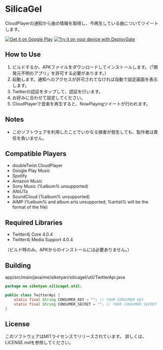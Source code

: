 # SilicaGel
CloudPlayerの通知から曲の情報を取得し、今再生している曲についてツイートします。  
  
[![Get it on Google Play](https://dl.sikeserver.com/pub/google-play-badge.png)](https://play.google.com/store/apps/details?id=me.siketyan.silicagel)
[![Try it on your device with DeployGate](https://dply.me/nr6yvg/button/large)](https://dply.me/nr6yvg#install)
  
## How to Use
1. ビルドするか、APKファイルをダウンロードしてインストールします。（「開発元不明のアプリ」を許可する必要があります。）
2. 起動します。通知へのアクセスが許可されてなければ自動で設定画面を表示します。
3. Twitterの認証をタップして、認証を行います。
4. お好みに合わせて設定してください。
5. CloudPlayerで音楽を再生すると、NowPlayingツイートが行われます。

## Notes
- このソフトウェアを利用したことでいかなる損害が発生しても、製作者は責任を負いません。

## Compatible Players
- doubleTwist CloudPlayer
- Google Play Music
- Spotify
- Amazon Music
- Sony Music (%album% unsupported)
- ANiUTa
- SoundCloud (%album% unsupported)
- AIMP (%album% and album arts unsupported, %artist% will be the format of the file)

## Required Libraries
- Twitter4j Core 4.0.4
- Twitter4j Media Support 4.0.4

（ビルド時のみ。APKからのインストールには必要ありません。）

## Building
app/src/main/java/me/siketyan/silicagel/util/TwitterApi.java
```java
package me.siketyan.silicagel.util;

public class TwitterApi {
    static final String CONSUMER_KEY = ""; // YOUR CONSUMER KEY
    static final String CONSUMER_SECRET = ""; // YOUR CONSUMER SECRET
}
```

## License
このソフトウェアはMITライセンスでリリースされています。
詳しくは、LICENSE.mdを参照してください。
